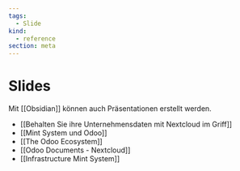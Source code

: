 ```yaml
---
tags:
  - Slide
kind:
  - reference
section: meta
---
```


# Slides

Mit [[Obsidian]] können auch Präsentationen erstellt werden.

- [[Behalten Sie ihre Unternehmensdaten mit Nextcloud im Griff]]
- [[Mint System und Odoo]]
- [[The Odoo Ecosystem]]
- [[Odoo Documents - Nextcloud]]
- [[Infrastructure Mint System]]
